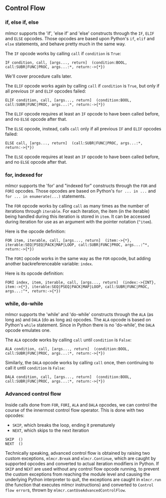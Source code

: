 ## Control Flow

### if, else if, else

mlmcr supports the 'if', 'else if' and 'else' constructs through the `IF`, `ELIF` and `ELSE` opcodes.
Those opcodes are based upon Python's `if`, `elif` and `else` statements, and behave pretty much in the same way.

The `IF` opcode works by calling `call` if `condition` is `True`:
```
IF condition, call, [args..., return]  (condition:BOOL, call:SUBR|FUNC|PROC, args...:*, return:->{*})
```
We'll cover procedure calls later.

The `ELIF` opcode works again by calling `call` if `condition` is `True`, but only if all previous `IF` and `ELIF` opcodes failed:
```
ELIF condition, call, [args..., return]  (condition:BOOL, call:SUBR|FUNC|PROC, args...:*, return:->{*})
```
The `ELIF` opcode requires at least an `IF` opcode to have been called before, and no `ELSE` opcode after that.

The `ELSE` opcode, instead, calls `call` only if all previous `IF` and `ELIF` opcodes failed:
```
ELSE call, [args..., return]  (call:SUBR|FUNC|PROC, args...:*, return:->{*})
```
The `ELSE` opcode requires at least an `IF` opcode to have been called before, and no `ELSE` opcode after that.

### for, indexed for

mlmcr supports the 'for' and "indexed for" constructs through the `FOR` and `FORI` opcodes.
Those opcodes are based on Python's `for ... in ...` and `for ... in enumerate(...)` statements.

The `FOR` opcode works by calling `call` as many times as the number of iterations through `iterable`.
For each iteration, the item (in the iterable) being handled during this iteration is stored in `item`.
It can be accessed during iteration for use as an argument with the pointer notation (`^item`).

Here is the opcode definition:
```
FOR item, iterable, call, [args..., return]  (item:->{*}, iterable:SEQ|PSEQ|PACK|MAP|LOOP, call:SUBR|FUNC|PROC, args...:^*, return:->{*})
```

The `FORI` opcode works in the same way as the `FOR` opcode, but adding another backreferenceable variable: `index`.

Here is its opcode definition:
```
FORI index, item, iterable, call, [args..., return]  (index:->{INT}, item:->{*}, iterable:SEQ|PSEQ|PACK|MAP|LOOP, call:SUBR|FUNC|PROC, args...:^*, return:->{*})
```

### while, do-while

mlmcr supports the 'while' and 'do-while' constructs through the `ALA` (as long as) and `DALA` (do as long as) opcodes.
The `ALA` opcode is based on Python's `while` statement.
Since in Python there is no 'do-while', the `DALA` opcode emulates one.

The `ALA` opcode works by calling `call` until `condition` is `False`:
```
ALA condition, call, [args..., return]  (condition:BOOL, call:SUBR|FUNC|PROC, args...:*, return:->{*})
```

Similarly, the `DALA` opcode works by calling `call` once, then continuing to call it until `condition` is `False`:
```
DALA condition, call, [args..., return]  (condition:BOOL, call:SUBR|FUNC|PROC, args...:*, return:->{*})
```

### Advanced control flow

Inside calls done from `FOR`, `FORI`, `ALA` and `DALA` opcodes, we can control the course of the innermost control flow operator.
This is done with two opcodes:
- `SKIP`, which breaks the loop, ending it prematurely
- `NEXT`, which skips to the next iteration

```
SKIP  ()
NEXT  ()
```

Technically speaking, advanced control flow is obtained by raising two custom exceptions, `mlmcr.Break` and `mlmcr.Continue`, which are caught by supported opcodes and converted to actual iteration modifiers in Python.
If `SKIP` and `NEXT` are used without any control flow opcode running, to prevent the custom exceptions from reaching the module level and causing the underlying Python interpreter to quit, the exceptions are caught in `mlmcr.run` (the function that executes mlmcr instructions) and converted to `Control flow error`s, thrown by `mlmcr.cantUseAdvancedControlFlow`.
